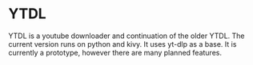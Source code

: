 # YTDL
YTDL is a youtube downloader and continuation of the older YTDL. The current version runs on python and kivy. It uses yt-dlp as a base. It is currently a prototype, however there are many planned features.
